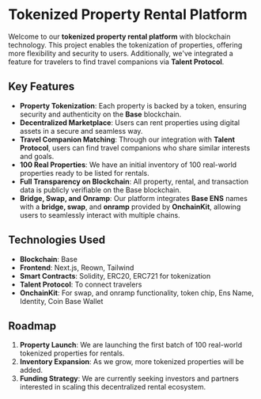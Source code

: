# Tokenized Property Rental Platform

Welcome to our **tokenized property rental platform** with blockchain technology. This project enables the tokenization of properties, offering more flexibility and security to users. Additionally, we've integrated a feature for travelers to find travel companions via **Talent Protocol**.

## Key Features

- **Property Tokenization**: Each property is backed by a token, ensuring security and authenticity on the **Base** blockchain.
- **Decentralized Marketplace**: Users can rent properties using digital assets in a secure and seamless way.
- **Travel Companion Matching**: Through our integration with **Talent Protocol**, users can find travel companions who share similar interests and goals.
- **100 Real Properties**: We have an initial inventory of 100 real-world properties ready to be listed for rentals.
- **Full Transparency on Blockchain**: All property, rental, and transaction data is publicly verifiable on the Base blockchain.
- **Bridge, Swap, and Onramp**: Our platform integrates **Base ENS** names with a **bridge, swap**, and **onramp** provided by **OnchainKit**, allowing users to seamlessly interact with multiple chains.

## Technologies Used

- **Blockchain**: Base
- **Frontend**: Next.js, Reown, Tailwind
- **Smart Contracts**: Solidity, ERC20, ERC721 for tokenization
- **Talent Protocol**: To connect travelers
- **OnchainKit**: For swap, and onramp functionality, token chip, Ens Name, Identity, Coin Base Wallet

## Roadmap

1. **Property Launch**: We are launching the first batch of 100 real-world tokenized properties for rentals.
2. **Inventory Expansion**: As we grow, more tokenized properties will be added.
3. **Funding Strategy**: We are currently seeking investors and partners interested in scaling this decentralized rental ecosystem.
